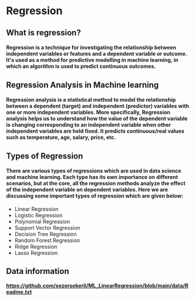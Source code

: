 # Regression
## What is regression? 
#### Regression is a technique for investigating the relationship between independent variables or features and a dependent variable or outcome. It's used as a method for predictive modelling in machine learning, in which an algorithm is used to predict continuous outcomes.
## Regression Analysis in Machine learning
#### Regression analysis is a statistical method to model the relationship between a dependent (target) and independent (predictor) variables with one or more independent variables. More specifically, Regression analysis helps us to understand how the value of the dependent variable is changing corresponding to an independent variable when other independent variables are held fixed. It predicts continuous/real values such as temperature, age, salary, price, etc.

## Types of Regression
#### There are various types of regressions which are used in data science and machine learning. Each type has its own importance on different scenarios, but at the core, all the regression methods analyze the effect of the independent variable on dependent variables. Here we are discussing some important types of regression which are given below:

- Linear Regression
- Logistic Regression
- Polynomial Regression
- Support Vector Regression
- Decision Tree Regression
- Random Forest Regression
- Ridge Regression
- Lasso Regression

## Data information
<b> https://github.com/sezersekerli/ML_LinearRegression/blob/main/data/Readme.txt </b>
